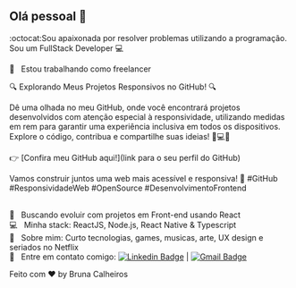## Olá pessoal 👋
:octocat:Sou apaixonada por resolver problemas utilizando a programação.
Sou um FullStack Developer :computer:


  :rocket:  &nbsp; Estou trabalhando como freelancer
  
  🔍 Explorando Meus Projetos Responsivos no GitHub! 🔍

Dê uma olhada no meu GitHub, onde você encontrará projetos desenvolvidos com atenção especial à responsividade, utilizando medidas em rem para garantir uma experiência inclusiva em todos os dispositivos. Explore o código, contribua e compartilhe suas ideias! 📱💻✨

👉 [Confira meu GitHub aqui!](link para o seu perfil do GitHub)

Vamos construir juntos uma web mais acessível e responsiva! 🚀 #GitHub #ResponsividadeWeb #OpenSource #DesenvolvimentoFrontend







 <br/> :purple_heart: &nbsp; Buscando evoluir com projetos em Front-end usando React
 <br/> :computer: &nbsp; Minha stack: ReactJS, Node.js, React Native & Typescript
 <br/> 💬  &nbsp; Sobre mim: Curto tecnologias, games, musicas, arte, UX design e seriados no Netflix
 <br/> :email: &nbsp; Entre em contato comigo: [![Linkedin Badge](https://img.shields.io/badge/-brunacalheiros-blue?style=flat-square&logo=Linkedin&logoColor=white&link=https://www.linkedin.com/in/bruna-calheiros/)](https://www.linkedin.com/in/bruna-calheiros/) 
| 
[![Gmail Badge](https://img.shields.io/badge/-calheiros.bruna@gmail.com-c14438?style=flat-square&logo=Gmail&logoColor=white&link=mailto:calheiros.bruna@gmail.com)](mailto:calheiros.bruna@gmail.com)



Feito com ♥ by Bruna Calheiros
